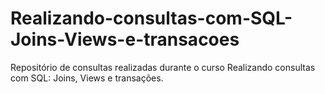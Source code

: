 # Realizando-consultas-com-SQL-Joins-Views-e-transacoes
Repositório de consultas realizadas durante o curso Realizando consultas com SQL: Joins, Views e transações. 
